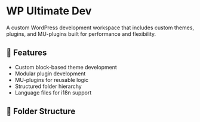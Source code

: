 # WP Ultimate Dev

A custom WordPress development workspace that includes custom themes, plugins, and MU-plugins built for performance and flexibility.

## 🧩 Features

- Custom block-based theme development
- Modular plugin development
- MU-plugins for reusable logic
- Structured folder hierarchy
- Language files for i18n support

## 📁 Folder Structure
